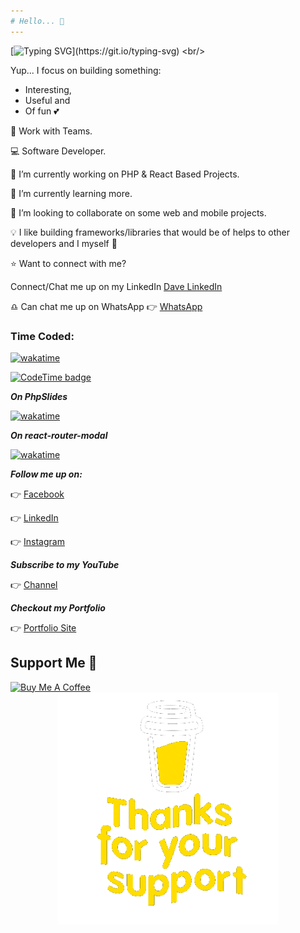 ```yaml
---
# Hello... 👋
---
```


[![Typing SVG](https://readme-typing-svg.herokuapp.com?font=Fira+Code&weight=500&size=25&pause=1000&color=22853d&random=false&width=435&lines=Welcome+to+my+ward+%F0%9F%91%8B.;Am+Onipede+David.;Usually+known+as+Dave+Conco.;A+young+Passionate+Developer.)](https://git.io/typing-svg)
<br/>


Yup... I focus on building something:
- Interesting,
- Useful and 
- Of fun 💕

👫 Work with Teams.

💻 Software Developer.

🎯 I’m currently working on PHP & React Based Projects.

🌱 I’m currently learning more.

👯 I’m looking to collaborate on some web and mobile projects.

💡 I like building frameworks/libraries that would be of helps to other developers and I myself 💯

⭐ Want to connect with me? 

Connect/Chat me up on my LinkedIn [Dave LinkedIn](https://linkedin.com/in/daveconco/)

♎ Can chat me up on WhatsApp 👉 [WhatsApp](https://wa.me/+2349064772574)



### Time Coded:

[![wakatime](https://wakatime.com/badge/user/0517f493-dfd0-4a97-8bab-04314ad333e1.svg)](https://wakatime.com/@0517f493-dfd0-4a97-8bab-04314ad333e1)

[![CodeTime badge](https://img.shields.io/endpoint?style=plastic&color=g&url=https%3A%2F%2Fapi.codetime.dev%2Fshield%3Fid%3D21475%26project%3D%26in%3D0)](https://codetime.dev)

***On PhpSlides***

[![wakatime](https://wakatime.com/badge/github/dconco/php_slides.svg)](https://wakatime.com/badge/github/dconco/php_slides)

***On react-router-modal***

[![wakatime](https://wakatime.com/badge/github/dconco/react-router-modal.svg)](https://wakatime.com/badge/github/dconco/react-router-modal)


***Follow me up on:***

👉 [Facebook](https://facebook.com/dc.conco)

👉 [LinkedIn](https://linkedin.com/in/daveconco)

👉 [Instagram](https://instagram.com/conco_dave)

***Subscribe to my YouTube***

👉 [Channel](https://youtube.com/@daveconco)

***Checkout my Portfolio***

👉 [Portfolio Site](https://dconco.github.io)


## Support Me 💫

<div>
  <a href="https://www.buymeacoffee.com/dconco" target="_blank">
    <img src="https://cdn.buymeacoffee.com/buttons/v2/default-red.png" alt="Buy Me A Coffee" style="height: 60px !important;width: 217px !important;" />
  </a>
</div>

<div style="text-align:center">
  <img src="./giphy.gif" style="width: 70%"/>
</div>
